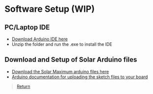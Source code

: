 
# Software Setup (WIP)

## PC/Laptop IDE
- [Download Arduino IDE here](https://www.arduino.cc/en/software)
- Unzip the folder and run the .exe to install the IDE

## Download and Setup of Solar Arduino files
- [Download the Solar Maximum arduino files here](https://github.com/cabledc/Senior-Design-Solar-Maximum/tree/main/Codebase)
- [Arduino documentation for uploading the sketch files to your board](https://support.arduino.cc/hc/en-us/articles/4733418441116-Upload-a-sketch-in-Arduino-IDE)


> [Return](https://github.com/cabledc/Senior-Design-Solar-Maximum/tree/main?tab=readme-ov-file#user-documentation)
